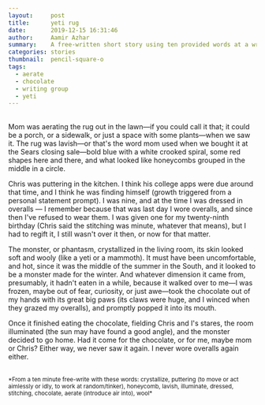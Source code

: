 ```yaml
---
layout:     post
title:      yeti rug
date:       2019-12-15 16:31:46
author:     Aamir Azhar
summary:    A free-written short story using ten provided words at a writing group meetup.
categories: stories
thumbnail:  pencil-square-o
tags:
  - aerate
  - chocolate
  - writing group
  - yeti
---
```



<br>
Mom was aerating the rug out in the lawn—if you could call it that; it could be a porch, or a sidewalk, or just a space with some plants—when we saw it. The rug was lavish—or that's the word mom used when we bought it at the Sears closing sale—bold blue with a white crooked spiral, some red shapes here and there, and what looked like honeycombs grouped in the middle in a circle.

Chris was puttering in the kitchen. I think his college apps were due around that time, and I think he was finding himself (growth triggered from a personal statement prompt). I was nine, and at the time I was dressed in overalls — I remember because that was last day I wore overalls, and since then I've refused to wear them. I was given one for my twenty-ninth birthday (Chris said the stitching was minute, whatever that means), but I had to regift it, I still wasn't over it then, or now for that matter.

The monster, or phantasm, crystallized in the living room, its skin looked soft and wooly (like a yeti or a mammoth). It must have been uncomfortable, and hot, since it was the middle of the summer in the South, and it looked to be a monster made for the winter. And whatever dimension it came from, presumably, it hadn't eaten in a while, because it walked over to me—I was frozen, maybe out of fear, curiosity, or just awe—took the chocolate out of my hands with its great big paws (its claws were huge, and I winced when they grazed my overalls), and promptly popped it into its mouth.

Once it finished eating the chocolate, fielding Chris and I's stares, the room illuminated (the sun may have found a good angle), and the monster decided to go home. Had it come for the chocolate, or for me, maybe mom or Chris? Either way, we never saw it again. I never wore overalls again either.

<br>
<sup>*From a ten minute free-write with these words: crystallize, puttering (to move or act aimlessly or idly, to work at random/tinker), honeycomb, lavish, illuminate, dressed, stitching, chocolate, aerate (introduce air into), wool*</sup>
